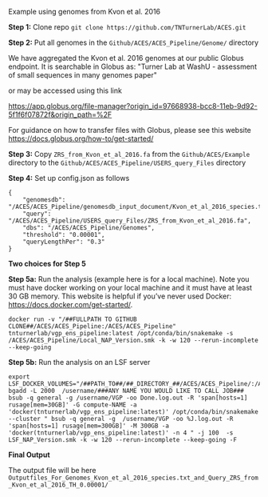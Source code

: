 Example using genomes from Kvon et al. 2016

**Step 1:** Clone repo
`git clone https://github.com/TNTurnerLab/ACES.git`

**Step 2:** Put all genomes in the `Github/ACES/ACES_Pipeline/Genome/` directory

We have aggregated the Kvon et al. 2016 genomes at our public Globus endpoint. It is searchable in Globus as:
"Turner Lab at WashU - assessment of small sequences in many genomes paper" 

or may be accessed using this link 

https://app.globus.org/file-manager?origin_id=97668938-bcc8-11eb-9d92-5f1f6f07872f&origin_path=%2F

For guidance on how to transfer files with Globus, please see this website https://docs.globus.org/how-to/get-started/

**Step 3:** Copy `ZRS_from_Kvon_et_al_2016.fa` from the `Github/ACES/Example` directory to the `Github/ACES/ACES_Pipeline/USERS_query_Files` directory

**Step 4:** Set up config.json as follows
```
{
    "genomesdb": "/ACES/ACES_Pipeline/genomesdb_input_document/Kvon_et_al_2016_species.txt",
    "query": "/ACES/ACES_Pipeline/USERS_query_Files/ZRS_from_Kvon_et_al_2016.fa",
    "dbs": "/ACES/ACES_Pipeline/Genomes",
    "threshold": "0.00001",
    "queryLengthPer": "0.3"
}
```

**Two choices for Step 5**

**Step 5a:** Run the analysis (example here is for a local machine). Note you must have docker working on your local machine and it must have at least 30 GB memory. This website is helpful if you’ve never used Docker: https://docs.docker.com/get-started/.

```
docker run -v "/##FULLPATH TO GITHUB CLONE##/ACES/ACES_Pipeline:/ACES/ACES_Pipeline" tnturnerlab/vgp_ens_pipeline:latest /opt/conda/bin/snakemake -s /ACES/ACES_Pipeline/Local_NAP_Version.smk -k -w 120 --rerun-incomplete --keep-going
```

**Step 5b:** Run the analysis on an LSF server
```
export LSF_DOCKER_VOLUMES="/##PATH_TO##/##_DIRECTORY_##/ACES/ACES_Pipeline/:/ACES/ACES_Pipeline/"
bgadd -L 2000  /username/###ANY NAME YOU WOULD LIKE TO CALL JOB###
bsub -q general -g /username/VGP -oo Done.log.out -R 'span[hosts=1] rusage[mem=30GB]' -G compute-NAME -a 'docker(tnturnerlab/vgp_ens_pipeline:latest)' /opt/conda/bin/snakemake --cluster " bsub -q general -g  /username/VGP -oo %J.log.out -R 'span[hosts=1] rusage[mem=300GB]' -M 300GB -a 'docker(tnturnerlab/vgp_ens_pipeline:latest)' -n 4 " -j 100  -s LSF_NAP_Version.smk -k -w 120 --rerun-incomplete --keep-going -F
```

**Final Output**

The output file will be here `Outputfiles_For_Genomes_Kvon_et_al_2016_species.txt_and_Query_ZRS_from_Kvon_et_al_2016_TH_0.00001/`

